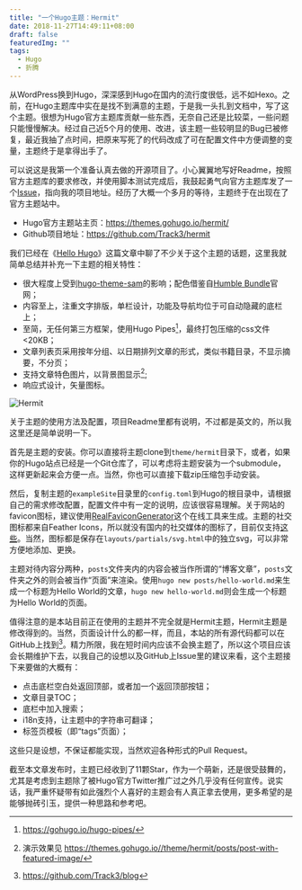 ```yaml
---
title: "一个Hugo主题：Hermit"
date: 2018-11-27T14:49:11+08:00
draft: false
featuredImg: ""
tags:
  - Hugo
  - 折腾
---
```


从WordPress换到Hugo，深深感到Hugo在国内的流行度很低，远不如Hexo。之前，在Hugo主题库中实在是找不到满意的主题，于是我一头扎到文档中，写了这个主题。很想为Hugo官方主题库贡献一些东西，无奈自己还是比较菜，一些问题只能慢慢解决。经过自己近5个月的使用、改进，该主题一些较明显的Bug已被修复，最近我抽了点时间，把原来写死了的代码改成了可在配置文件中方便调整的变量，主题终于是拿得出手了。

可以说这是我第一个准备认真去做的开源项目了。小心翼翼地写好Readme，按照官方主题库的要求修改，并使用脚本测试完成后，我鼓起勇气向官方主题库发了一个[Issue](https://github.com/gohugoio/hugoThemes/issues/453)，指向我的项目地址。经历了大概一个多月的等待，主题终于在出现在了官方主题站中。

* Hugo官方主题站主页：https://themes.gohugo.io/hermit/
* Github项目地址：https://github.com/Track3/hermit

我们已经在《[Hello Hugo](/posts/2018/hello-hugo)》这篇文章中聊了不少关于这个主题的话题，这里我就简单总结并补充一下主题的相关特性：

* 很大程度上受到[hugo-theme-sam](https://github.com/hivickylai/hugo-theme-sam)的影响；配色借鉴自[Humble Bundle](https://www.humblebundle.com/)官网；
* 内容至上，注重文字排版，单栏设计，功能及导航均位于可自动隐藏的底栏上；
* 至简，无任何第三方框架，使用Hugo Pipes[^1]，最终打包压缩的css文件<20KB；
* 文章列表页采用按年分组、以日期排列文章的形式，类似书籍目录，不显示摘要，不分页；
* 支持文章特色图片，以背景图显示[^2];
* 响应式设计，矢量图标。

![Hermit](https://raw.githubusercontent.com/Track3/hermit/master/images/hermit.png)

关于主题的使用方法及配置，项目Readme里都有说明，不过都是英文的，所以我这里还是简单说明一下。 

首先是主题的安装。你可以直接将主题clone到`theme/hermit`目录下，或者，如果你的Hugo站点已经是一个Git仓库了，可以考虑将主题安装为一个submodule，这样更新起来会方便一点。当然，你也可以直接下载zip压缩包手动安装。

然后，复制主题的`exampleSite`目录里的`config.toml`到Hugo的根目录中，请根据自己的需求修改配置，配置文件中有一定的说明，应该很容易理解。关于网站的favicon图标，建议使用[RealFaviconGenerator](https://realfavicongenerator.net/)这个在线工具来生成。主题的社交图标都来自Feather Icons，所以就没有国内的社交媒体的图标了，目前仅支持[这些](https://github.com/Track3/hermit#social-icons)。当然，图标都是保存在`layouts/partials/svg.html`中的独立svg，可以非常方便地添加、更换。

主题对待内容分两种，`posts`文件夹内的内容会被当作所谓的“博客文章”，`posts`文件夹之外的则会被当作“页面”来渲染。使用`hugo new posts/hello-world.md`来生成一个标题为Hello World的文章，`hugo new hello-world.md`则会生成一个标题为Hello World的页面。

值得注意的是本站目前正在使用的主题并不完全就是Hermit主题，Hermit主题是修改得到的。当然，页面设计什么的都一样，而且，本站的所有源代码都可以在GitHub上找到[^3]。精力所限，我在短时间内应该不会换主题了，所以这个项目应该会长期维护下去，以我自己的设想以及GitHub上Issue里的建议来看，这个主题接下来要做的大概有：

* 点击底栏空白处返回顶部，或者加一个返回顶部按钮；
* 文章目录TOC；
* 底栏中加入搜索；
* i18n支持，让主题中的字符串可翻译；
* 标签页模板（即“tags”页面）；

这些只是设想，不保证都能实现，当然欢迎各种形式的Pull Request。

截至本文章发布时，主题已经收到了11颗Star，作为一个萌新，还是很受鼓舞的，尤其是考虑到主题除了被Hugo官方Twitter推广过之外几乎没有任何宣传。说实话，我严重怀疑带有如此强烈个人喜好的主题会有人真正拿去使用，更多希望的是能够抛砖引玉，提供一种思路和参考吧。

[^1]: https://gohugo.io/hugo-pipes/
[^2]: 演示效果见 https://themes.gohugo.io//theme/hermit/posts/post-with-featured-image/
[^3]: https://github.com/Track3/blog